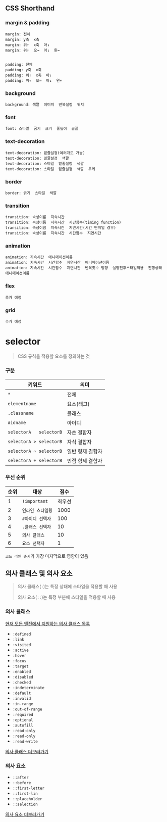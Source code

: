## CSS Shorthand


### margin & padding

```
margin: 전체
margin: y축  x축
margin: 위↑  x축  아↓
margin: 위↑  오→  아↓  왼←


padding: 전체
padding: y축  x축
padding: 위↑  x축  아↓
padding: 위↑  오→  아↓  왼←
```


### background

```
background: 색깔  이미지  반복설정  위치
```


### font

```
font: 스타일  굵기  크기  줄높이  글꼴
```


### text-decoration

```
text-decoration: 밑줄설정(여러개도 가능)
text-decoration: 밑줄설정  색깔
text-decoration: 스타일  밑줄설정  색깔
text-decoration: 스타일  밑줄설정  색깔  두께
```


### border

```
border: 굵기  스타일  색깔
```


### transition

```
transition: 속성이름  지속시간
transition: 속성이름  지속시간  시간함수(timing function)
transition: 속성이름  지속시간  지연시간(시간 단위일 경우)
transition: 속성이름  지속시간  시간함수  지연시간
```


### animation

```
animation: 지속시간  애니메이션이름
animation: 지속시간  시간함수  지연시간  애니메이션이름
animation: 지속시간  시간함수  지연시간  반복횟수 방향  실행전후스타일적용  진행상태  애니메이션이름
```


### flex

```
추가 예정
```


### grid

```
추가 예정
```

# selector

> CSS 규칙을 적용할 요소를 정의하는 것


### 구분

| 키워드 | 의미 |
| ------ | ---- |
| `*`    | 전체 |
| `elementname`    | 요소(태그) |
| `.classname`    | 클래스 |
| `#idname`    | 아이디 |
|`selectorA   selectorB`| 자손 결합자 |
|`selectorA > selectorB`| 자식 결합자 |
|`selectorA ~ selectorB`| 일반 형제 결합자 |
|`selectorA + selectorB`| 인접 형제 결합자 |


### 우선 순위

| 순위 | 대상 | 점수 |
| ---- | ---- | ---- |
|  1   | `!important` | 최우선 |
|  2   | `인라인 스타일링` | 1000 |
|  3   | `#아이디 선택자` | 100 |
|  4   |  `.클래스 선택자` | 10 |
|  5   |  `의사 클래스` | 10 |
|  6   |  `요소 선택자` | 1 |

`코드 라인 순서`가 가장 마지막으로 영향이 있음


## 의사 클래스 및 의사 요소

>
> 의사 클래스(`:`)는 특정 상태에 스타일을 적용할 때 사용
>
> 의사 요소(`::`)는 특정 부분에 스타일을 적용할 때 사용
>

### 의사 클래스

[현재 모든 엔진에서 지원하는 의사 클래스 목록](https://html.spec.whatwg.org/multipage/semantics-other.html#pseudo-classes
)

- `:defined`
- `:link`
- `:visited`
- `:active`
- `:hover`
- `:focus`
- `:target`
- `:enabled`
- `:disabled`
- `:checked`
- `:indeterminate`
- `:default`
- `:invalid`
- `:in-range`
- `:out-of-range`
- `:required`
- `:optional`
- `:autofill`
- `:read-only`
- `:read-only`
- `:read-write`

[의사 클래스 더보러가기](https://developer.mozilla.org/ko/docs/Web/CSS/Pseudo-classes#%ED%91%9C%EC%A4%80_%EC%9D%98%EC%82%AC_%ED%81%B4%EB%9E%98%EC%8A%A4_%EC%83%89%EC%9D%B8)

### 의사 요소

- `::after`
- `::before`
- `::first-letter`
- `::first-lin`
- `::placeholder`
- `::selection`

[의사 요소 더보러가기](https://developer.mozilla.org/ko/docs/Web/CSS/Pseudo-elements#%ED%91%9C%EC%A4%80_%EC%9D%98%EC%82%AC_%EC%9A%94%EC%86%8C_%EC%83%89%EC%9D%B8)


